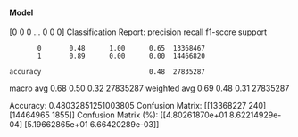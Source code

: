 #### Model
[0 0 0 ... 0 0 0]
Classification Report:
              precision    recall  f1-score   support

           0       0.48      1.00      0.65  13368467
           1       0.89      0.00      0.00  14466820

    accuracy                           0.48  27835287
   macro avg       0.68      0.50      0.32  27835287
weighted avg       0.69      0.48      0.31  27835287

Accuracy: 0.48032851251003805
Confusion Matrix:
[[13368227      240]
 [14464965     1855]]
Confusion Matrix (%):
[[4.80261870e+01 8.62214929e-04]
 [5.19662865e+01 6.66420289e-03]]
